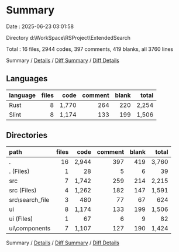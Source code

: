 # Summary

Date : 2025-06-23 03:01:58

Directory d:\\WorkSpace\\RSProject\\ExtendedSearch

Total : 16 files,  2944 codes, 397 comments, 419 blanks, all 3760 lines

Summary / [Details](details.md) / [Diff Summary](diff.md) / [Diff Details](diff-details.md)

## Languages
| language | files | code | comment | blank | total |
| :--- | ---: | ---: | ---: | ---: | ---: |
| Rust | 8 | 1,770 | 264 | 220 | 2,254 |
| Slint | 8 | 1,174 | 133 | 199 | 1,506 |

## Directories
| path | files | code | comment | blank | total |
| :--- | ---: | ---: | ---: | ---: | ---: |
| . | 16 | 2,944 | 397 | 419 | 3,760 |
| . (Files) | 1 | 28 | 5 | 6 | 39 |
| src | 7 | 1,742 | 259 | 214 | 2,215 |
| src (Files) | 4 | 1,262 | 182 | 147 | 1,591 |
| src\\search_file | 3 | 480 | 77 | 67 | 624 |
| ui | 8 | 1,174 | 133 | 199 | 1,506 |
| ui (Files) | 1 | 67 | 6 | 9 | 82 |
| ui\\components | 7 | 1,107 | 127 | 190 | 1,424 |

Summary / [Details](details.md) / [Diff Summary](diff.md) / [Diff Details](diff-details.md)